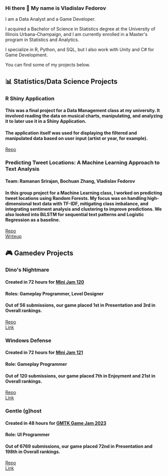 ### Hi there 👋 My name is Vladislav Fedorov

I am a Data Analyst and a Game Developer. 

I acquired a Bachelor of Science in Statistics degree at the University of Illinois Urbana-Champaign, and I am currently enrolled in a Master's program in Statistics and Analytics.

I specialize in R, Python, and SQL, but I also work with Unity and C# for Game Development.

You can find some of my projects below.

## 📊 Statistics/Data Science Projects

### R Shiny Application

#### This was a final project for a Data Management class at my university. It involved reading the data on musical charts, manipulating, and analyzing it to later use it in a Shiny Application.
#### The application itself was used for displaying the filtered and manipulated data based on user input (artist or year, for example).  

[Repo](https://github.com/ValDevelopment/Music-Shiny)  

### Predicting Tweet Locations: A Machine Learning Approach to Text Analysis

#### Team: Ramanan Srirajan, Bochuan Zhang, Vladislav Fedorov
#### In this group project for a Machine Learning class, I worked on predicting tweet locations using Random Forests. My focus was on handling high-dimensional text data with TF-IDF, mitigating class imbalance, and integrating sentiment analysis and clustering to improve predictions. We also looked into BiLSTM for sequential text patterns and Logistic Regression as a baseline. 

[Repo](https://github.com/Rsrirajan/NLP-DisasterTweets)  
[Writeup](https://github.com/ValDevelopment/TweetLocations/blob/main/Predicting_Tweet_Locations_Report.pdf)


## 🎮 Gamedev Projects

### Dino's Nightmare
#### Created in 72 hours for [Mini Jam 120](https://itch.io/jam/mini-jam-120-hell)
#### Roles: Gameplay Programmer, Level Designer

#### Out of 56 submissions, our game placed 1st in Presentation and 3rd in Overall rankings.

[Repo](https://github.com/Lockd/Hell-dodgeball)  
[Link](https://lockd.itch.io/dinos-nightmare) 


### Windows Defense 
#### Created in 72 hours for [Mini Jam 121](https://itch.io/jam/mini-jam-121-reflection)
#### Role: Gameplay Programmer

#### Out of 120 submissions, our game placed 7th in Enjoyment and 21st in Overall rankings.

[Repo](https://github.com/Lockd/windows-td)  
[Link](https://lockd.itch.io/windows-defense)  

### Gentle (g)host
#### Created in 48 hours for [GMTK Game Jam 2023](https://itch.io/jam/gmtk-2023)
#### Role: UI Programmer

#### Out of 6769 submissions, our game placed 72nd in Presentation and 198th in Overall rankings.

[Repo](https://github.com/Lockd/gmtk2023/tree/main)  
[Link](https://ldrg.itch.io/gentleghost)  

<!--
### Sendburg Delivery Service
#### Created in 72 hours for [Ludum Dare 53](https://ldjam.com/events/ludum-dare/53)

[Repo](https://github.com/Lockd/windows-td)  
[Link](https://lockd.itch.io/windows-defense)  



**ValDevelopment/ValDevelopment** is a ✨ _special_ ✨ repository because its `README.md` (this file) appears on your GitHub profile.

Here are some ideas to get you started:

- 🔭 I’m currently working on ...
- 🌱 I’m currently learning ...
- 👯 I’m looking to collaborate on ...
- 🤔 I’m looking for help with ...
- 💬 Ask me about ...
- 📫 How to reach me: ...
- 😄 Pronouns: ...
- ⚡ Fun fact: ...
-->
